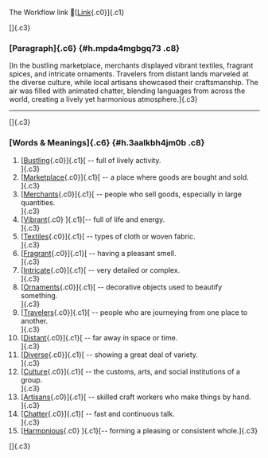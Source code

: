 The Workflow link
👏[[Link](https://www.google.com/url?q=http://www.google.com&sa=D&source=editors&ust=1758300122764449&usg=AOvVaw0wGzGWDGxmZNEzsQH5M9fi){.c0}]{.c1}

[]{.c3}

### [Paragraph]{.c6} {#h.mpda4mgbgq73 .c8}

[In the bustling marketplace, merchants displayed vibrant textiles,
fragrant spices, and intricate ornaments. Travelers from distant lands
marveled at the diverse culture, while local artisans showcased their
craftsmanship. The air was filled with animated chatter, blending
languages from across the world, creating a lively yet harmonious
atmosphere.]{.c3}

------------------------------------------------------------------------

[]{.c3}

### [Words & Meanings]{.c6} {#h.3aalkbh4jm0b .c8}

1.  [[Bustling](https://www.google.com/url?q=http://www.google.com&sa=D&source=editors&ust=1758300122765366&usg=AOvVaw0fanlDlLgSK2tx2epeM1Hj){.c0}]{.c1}[ --
    full of lively activity.\
    ]{.c3}
2.  [[Marketplace](https://www.google.com/url?q=http://www.google.com&sa=D&source=editors&ust=1758300122765544&usg=AOvVaw3SH4Fg8vbX9PMTqXF2Iq9q){.c0}]{.c1}[ --
    a place where goods are bought and sold.\
    ]{.c3}
3.  [[Merchants](https://www.google.com/url?q=http://www.google.com&sa=D&source=editors&ust=1758300122765670&usg=AOvVaw3iD8uFkd08ZHqZQ-hkNw9p){.c0}]{.c1}[ --
    people who sell goods, especially in large quantities.\
    ]{.c3}
4.  [[Vibrant](https://www.google.com/url?q=http://www.google.com&sa=D&source=editors&ust=1758300122765792&usg=AOvVaw0qoAYSohL6L72ov7lEucEN){.c0}
    ]{.c1}[-- full of life and energy.\
    ]{.c3}
5.  [[Textiles](https://www.google.com/url?q=http://www.google.com&sa=D&source=editors&ust=1758300122765885&usg=AOvVaw1AXLHEF3iy8BmwcSybuYiB){.c0}]{.c1}[ --
    types of cloth or woven fabric.\
    ]{.c3}
6.  [[Fragrant](https://www.google.com/url?q=http://www.google.com&sa=D&source=editors&ust=1758300122765981&usg=AOvVaw0Ng0xsR-BbKep8X18S9cBu){.c0}]{.c1}[ --
    having a pleasant smell.\
    ]{.c3}
7.  [[Intricate](https://www.google.com/url?q=http://www.google.com&sa=D&source=editors&ust=1758300122766106&usg=AOvVaw3KO5cNqau63b3A_CajYYnv){.c0}]{.c1}[ --
    very detailed or complex.\
    ]{.c3}
8.  [[Ornaments](https://www.google.com/url?q=http://www.google.com&sa=D&source=editors&ust=1758300122766252&usg=AOvVaw1Pi59H35AxPfEGO2G94l6G){.c0}]{.c1}[ --
    decorative objects used to beautify something.\
    ]{.c3}
9.  [[Travelers](https://www.google.com/url?q=http://www.google.com&sa=D&source=editors&ust=1758300122766435&usg=AOvVaw308ZIfxcq4bVIEHY0DYcsX){.c0}]{.c1}[ --
    people who are journeying from one place to another.\
    ]{.c3}
10. [[Distant](https://www.google.com/url?q=http://www.google.com&sa=D&source=editors&ust=1758300122766581&usg=AOvVaw0QP3SrD1EfDtg0AB0NjK0B){.c0}]{.c1}[ --
    far away in space or time.\
    ]{.c3}
11. [[Diverse](https://www.google.com/url?q=http://www.google.com&sa=D&source=editors&ust=1758300122766767&usg=AOvVaw2HG2J9koZ7G0w9eJD7Ag56){.c0}]{.c1}[ --
    showing a great deal of variety.\
    ]{.c3}
12. [[Culture](https://www.google.com/url?q=http://www.google.com&sa=D&source=editors&ust=1758300122766869&usg=AOvVaw0iJ43IpX44SIlBP361-JcC){.c0}]{.c1}[ --
    the customs, arts, and social institutions of a group.\
    ]{.c3}
13. [[Artisans](https://www.google.com/url?q=http://www.google.com&sa=D&source=editors&ust=1758300122766987&usg=AOvVaw2WkZgHBiPaHnSgxlV_9Lu-){.c0}]{.c1}[ --
    skilled craft workers who make things by hand.\
    ]{.c3}
14. [[Chatter](https://www.google.com/url?q=http://www.google.com&sa=D&source=editors&ust=1758300122767105&usg=AOvVaw0NznAC8fDKvJX9joXDW2O-){.c0}]{.c1}[ --
    fast and continuous talk.\
    ]{.c3}
15. [[Harmonious](https://www.google.com/url?q=http://www.google.com&sa=D&source=editors&ust=1758300122767200&usg=AOvVaw0PhMprlr3_ZsdglN9yiJIK){.c0}
    ]{.c1}[-- forming a pleasing or consistent whole.]{.c3}

[]{.c3}
